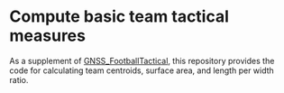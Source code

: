 # Compute basic team tactical measures

As a supplement of [GNSS_FootballTactical](https://github.com/latilongitude/GNSS_FootballTactical), this repository provides the code for calculating team centroids, surface area, and length per width ratio.
